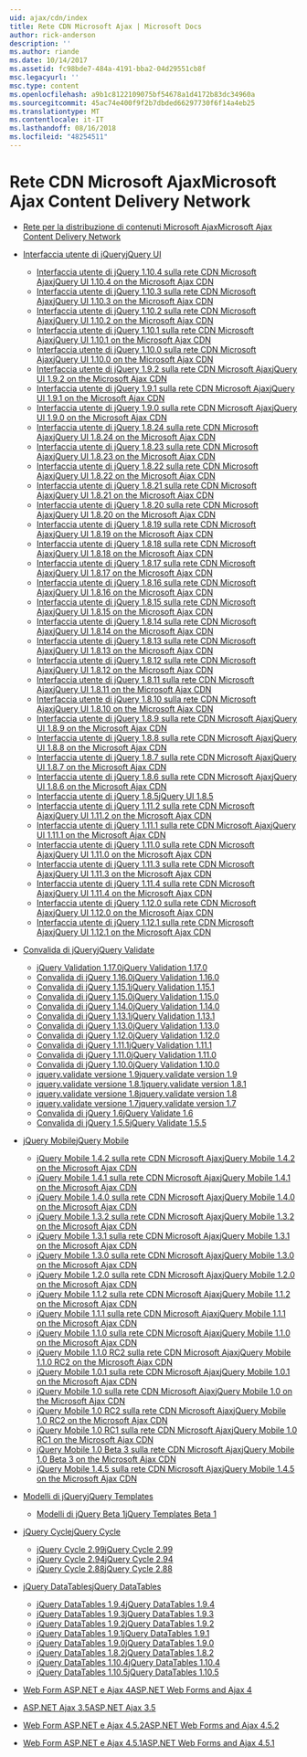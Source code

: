 ```yaml
---
uid: ajax/cdn/index
title: Rete CDN Microsoft Ajax | Microsoft Docs
author: rick-anderson
description: ''
ms.author: riande
ms.date: 10/14/2017
ms.assetid: fc98bde7-484a-4191-bba2-04d29551cb8f
msc.legacyurl: ''
msc.type: content
ms.openlocfilehash: a9b1c8122109075bf54678a1d4172b83dc34960a
ms.sourcegitcommit: 45ac74e400f9f2b7dbded66297730f6f14a4eb25
ms.translationtype: MT
ms.contentlocale: it-IT
ms.lasthandoff: 08/16/2018
ms.locfileid: "48254511"
---
```

<a name="microsoft-ajax-content-delivery-network"></a><span data-ttu-id="cb422-102">Rete CDN Microsoft Ajax</span><span class="sxs-lookup"><span data-stu-id="cb422-102">Microsoft Ajax Content Delivery Network</span></span>
====================
- [<span data-ttu-id="cb422-103">Rete per la distribuzione di contenuti Microsoft Ajax</span><span class="sxs-lookup"><span data-stu-id="cb422-103">Microsoft Ajax Content Delivery Network</span></span>](overview.md)
- [<span data-ttu-id="cb422-104">Interfaccia utente di jQuery</span><span class="sxs-lookup"><span data-stu-id="cb422-104">jQuery UI</span></span>](jquery-ui/index.md)

    - [<span data-ttu-id="cb422-105">Interfaccia utente di jQuery 1.10.4 sulla rete CDN Microsoft Ajax</span><span class="sxs-lookup"><span data-stu-id="cb422-105">jQuery UI 1.10.4 on the Microsoft Ajax CDN</span></span>](jquery-ui/cdnjqueryui1104.md)
    - [<span data-ttu-id="cb422-106">Interfaccia utente di jQuery 1.10.3 sulla rete CDN Microsoft Ajax</span><span class="sxs-lookup"><span data-stu-id="cb422-106">jQuery UI 1.10.3 on the Microsoft Ajax CDN</span></span>](jquery-ui/cdnjqueryui1103.md)
    - [<span data-ttu-id="cb422-107">Interfaccia utente di jQuery 1.10.2 sulla rete CDN Microsoft Ajax</span><span class="sxs-lookup"><span data-stu-id="cb422-107">jQuery UI 1.10.2 on the Microsoft Ajax CDN</span></span>](jquery-ui/cdnjqueryui1102.md)
    - [<span data-ttu-id="cb422-108">Interfaccia utente di jQuery 1.10.1 sulla rete CDN Microsoft Ajax</span><span class="sxs-lookup"><span data-stu-id="cb422-108">jQuery UI 1.10.1 on the Microsoft Ajax CDN</span></span>](jquery-ui/cdnjqueryui1101.md)
    - [<span data-ttu-id="cb422-109">Interfaccia utente di jQuery 1.10.0 sulla rete CDN Microsoft Ajax</span><span class="sxs-lookup"><span data-stu-id="cb422-109">jQuery UI 1.10.0 on the Microsoft Ajax CDN</span></span>](jquery-ui/cdnjqueryui1100.md)
    - [<span data-ttu-id="cb422-110">Interfaccia utente di jQuery 1.9.2 sulla rete CDN Microsoft Ajax</span><span class="sxs-lookup"><span data-stu-id="cb422-110">jQuery UI 1.9.2 on the Microsoft Ajax CDN</span></span>](jquery-ui/cdnjqueryui192.md)
    - [<span data-ttu-id="cb422-111">Interfaccia utente di jQuery 1.9.1 sulla rete CDN Microsoft Ajax</span><span class="sxs-lookup"><span data-stu-id="cb422-111">jQuery UI 1.9.1 on the Microsoft Ajax CDN</span></span>](jquery-ui/cdnjqueryui191.md)
    - [<span data-ttu-id="cb422-112">Interfaccia utente di jQuery 1.9.0 sulla rete CDN Microsoft Ajax</span><span class="sxs-lookup"><span data-stu-id="cb422-112">jQuery UI 1.9.0 on the Microsoft Ajax CDN</span></span>](jquery-ui/cdnjqueryui190.md)
    - [<span data-ttu-id="cb422-113">Interfaccia utente di jQuery 1.8.24 sulla rete CDN Microsoft Ajax</span><span class="sxs-lookup"><span data-stu-id="cb422-113">jQuery UI 1.8.24 on the Microsoft Ajax CDN</span></span>](jquery-ui/cdnjqueryui1824.md)
    - [<span data-ttu-id="cb422-114">Interfaccia utente di jQuery 1.8.23 sulla rete CDN Microsoft Ajax</span><span class="sxs-lookup"><span data-stu-id="cb422-114">jQuery UI 1.8.23 on the Microsoft Ajax CDN</span></span>](jquery-ui/cdnjqueryui1823.md)
    - [<span data-ttu-id="cb422-115">Interfaccia utente di jQuery 1.8.22 sulla rete CDN Microsoft Ajax</span><span class="sxs-lookup"><span data-stu-id="cb422-115">jQuery UI 1.8.22 on the Microsoft Ajax CDN</span></span>](jquery-ui/cdnjqueryui1822.md)
    - [<span data-ttu-id="cb422-116">Interfaccia utente di jQuery 1.8.21 sulla rete CDN Microsoft Ajax</span><span class="sxs-lookup"><span data-stu-id="cb422-116">jQuery UI 1.8.21 on the Microsoft Ajax CDN</span></span>](jquery-ui/cdnjqueryui1821.md)
    - [<span data-ttu-id="cb422-117">Interfaccia utente di jQuery 1.8.20 sulla rete CDN Microsoft Ajax</span><span class="sxs-lookup"><span data-stu-id="cb422-117">jQuery UI 1.8.20 on the Microsoft Ajax CDN</span></span>](jquery-ui/cdnjqueryui1820.md)
    - [<span data-ttu-id="cb422-118">Interfaccia utente di jQuery 1.8.19 sulla rete CDN Microsoft Ajax</span><span class="sxs-lookup"><span data-stu-id="cb422-118">jQuery UI 1.8.19 on the Microsoft Ajax CDN</span></span>](jquery-ui/cdnjqueryui1819.md)
    - [<span data-ttu-id="cb422-119">Interfaccia utente di jQuery 1.8.18 sulla rete CDN Microsoft Ajax</span><span class="sxs-lookup"><span data-stu-id="cb422-119">jQuery UI 1.8.18 on the Microsoft Ajax CDN</span></span>](jquery-ui/cdnjqueryui1818.md)
    - [<span data-ttu-id="cb422-120">Interfaccia utente di jQuery 1.8.17 sulla rete CDN Microsoft Ajax</span><span class="sxs-lookup"><span data-stu-id="cb422-120">jQuery UI 1.8.17 on the Microsoft Ajax CDN</span></span>](jquery-ui/cdnjqueryui1817.md)
    - [<span data-ttu-id="cb422-121">Interfaccia utente di jQuery 1.8.16 sulla rete CDN Microsoft Ajax</span><span class="sxs-lookup"><span data-stu-id="cb422-121">jQuery UI 1.8.16 on the Microsoft Ajax CDN</span></span>](jquery-ui/cdnjqueryui1816.md)
    - [<span data-ttu-id="cb422-122">Interfaccia utente di jQuery 1.8.15 sulla rete CDN Microsoft Ajax</span><span class="sxs-lookup"><span data-stu-id="cb422-122">jQuery UI 1.8.15 on the Microsoft Ajax CDN</span></span>](jquery-ui/cdnjqueryui1815.md)
    - [<span data-ttu-id="cb422-123">Interfaccia utente di jQuery 1.8.14 sulla rete CDN Microsoft Ajax</span><span class="sxs-lookup"><span data-stu-id="cb422-123">jQuery UI 1.8.14 on the Microsoft Ajax CDN</span></span>](jquery-ui/cdnjqueryui1814.md)
    - [<span data-ttu-id="cb422-124">Interfaccia utente di jQuery 1.8.13 sulla rete CDN Microsoft Ajax</span><span class="sxs-lookup"><span data-stu-id="cb422-124">jQuery UI 1.8.13 on the Microsoft Ajax CDN</span></span>](jquery-ui/cdnjqueryui1813.md)
    - [<span data-ttu-id="cb422-125">Interfaccia utente di jQuery 1.8.12 sulla rete CDN Microsoft Ajax</span><span class="sxs-lookup"><span data-stu-id="cb422-125">jQuery UI 1.8.12 on the Microsoft Ajax CDN</span></span>](jquery-ui/cdnjqueryui1812.md)
    - [<span data-ttu-id="cb422-126">Interfaccia utente di jQuery 1.8.11 sulla rete CDN Microsoft Ajax</span><span class="sxs-lookup"><span data-stu-id="cb422-126">jQuery UI 1.8.11 on the Microsoft Ajax CDN</span></span>](jquery-ui/cdnjqueryui1811.md)
    - [<span data-ttu-id="cb422-127">Interfaccia utente di jQuery 1.8.10 sulla rete CDN Microsoft Ajax</span><span class="sxs-lookup"><span data-stu-id="cb422-127">jQuery UI 1.8.10 on the Microsoft Ajax CDN</span></span>](jquery-ui/cdnjqueryui1910.md)
    - [<span data-ttu-id="cb422-128">Interfaccia utente di jQuery 1.8.9 sulla rete CDN Microsoft Ajax</span><span class="sxs-lookup"><span data-stu-id="cb422-128">jQuery UI 1.8.9 on the Microsoft Ajax CDN</span></span>](jquery-ui/cdnjqueryui189.md)
    - [<span data-ttu-id="cb422-129">Interfaccia utente di jQuery 1.8.8 sulla rete CDN Microsoft Ajax</span><span class="sxs-lookup"><span data-stu-id="cb422-129">jQuery UI 1.8.8 on the Microsoft Ajax CDN</span></span>](jquery-ui/cdnjqueryui188.md)
    - [<span data-ttu-id="cb422-130">Interfaccia utente di jQuery 1.8.7 sulla rete CDN Microsoft Ajax</span><span class="sxs-lookup"><span data-stu-id="cb422-130">jQuery UI 1.8.7 on the Microsoft Ajax CDN</span></span>](jquery-ui/cdnjqueryui187.md)
    - [<span data-ttu-id="cb422-131">Interfaccia utente di jQuery 1.8.6 sulla rete CDN Microsoft Ajax</span><span class="sxs-lookup"><span data-stu-id="cb422-131">jQuery UI 1.8.6 on the Microsoft Ajax CDN</span></span>](jquery-ui/cdnjqueryui186.md)
    - [<span data-ttu-id="cb422-132">Interfaccia utente di jQuery 1.8.5</span><span class="sxs-lookup"><span data-stu-id="cb422-132">jQuery UI 1.8.5</span></span>](jquery-ui/cdnjqueryui185.md)
    - [<span data-ttu-id="cb422-133">Interfaccia utente di jQuery 1.11.2 sulla rete CDN Microsoft Ajax</span><span class="sxs-lookup"><span data-stu-id="cb422-133">jQuery UI 1.11.2 on the Microsoft Ajax CDN</span></span>](jquery-ui/cdnjqueryui1112.md)
    - [<span data-ttu-id="cb422-134">Interfaccia utente di jQuery 1.11.1 sulla rete CDN Microsoft Ajax</span><span class="sxs-lookup"><span data-stu-id="cb422-134">jQuery UI 1.11.1 on the Microsoft Ajax CDN</span></span>](jquery-ui/cdnjqueryui1111.md)
    - [<span data-ttu-id="cb422-135">Interfaccia utente di jQuery 1.11.0 sulla rete CDN Microsoft Ajax</span><span class="sxs-lookup"><span data-stu-id="cb422-135">jQuery UI 1.11.0 on the Microsoft Ajax CDN</span></span>](jquery-ui/cdnjqueryui1110.md)
    - [<span data-ttu-id="cb422-136">Interfaccia utente di jQuery 1.11.3 sulla rete CDN Microsoft Ajax</span><span class="sxs-lookup"><span data-stu-id="cb422-136">jQuery UI 1.11.3 on the Microsoft Ajax CDN</span></span>](jquery-ui/cdnjqueryui1113.md)
    - [<span data-ttu-id="cb422-137">Interfaccia utente di jQuery 1.11.4 sulla rete CDN Microsoft Ajax</span><span class="sxs-lookup"><span data-stu-id="cb422-137">jQuery UI 1.11.4 on the Microsoft Ajax CDN</span></span>](jquery-ui/cdnjqueryui1114.md)
    - [<span data-ttu-id="cb422-138">Interfaccia utente di jQuery 1.12.0 sulla rete CDN Microsoft Ajax</span><span class="sxs-lookup"><span data-stu-id="cb422-138">jQuery UI 1.12.0 on the Microsoft Ajax CDN</span></span>](jquery-ui/cdnjqueryui1120.md)
    - [<span data-ttu-id="cb422-139">Interfaccia utente di jQuery 1.12.1 sulla rete CDN Microsoft Ajax</span><span class="sxs-lookup"><span data-stu-id="cb422-139">jQuery UI 1.12.1 on the Microsoft Ajax CDN</span></span>](jquery-ui/cdnjqueryui1121.md)
- [<span data-ttu-id="cb422-140">Convalida di jQuery</span><span class="sxs-lookup"><span data-stu-id="cb422-140">jQuery Validate</span></span>](jquery-validate/index.md)

    - [<span data-ttu-id="cb422-141">jQuery Validation 1.17.0</span><span class="sxs-lookup"><span data-stu-id="cb422-141">jQuery Validation 1.17.0</span></span>](jquery-validate/cdnjqueryvalidate1170.md)
    - [<span data-ttu-id="cb422-142">Convalida di jQuery 1.16.0</span><span class="sxs-lookup"><span data-stu-id="cb422-142">jQuery Validation 1.16.0</span></span>](jquery-validate/cdnjqueryvalidate1160.md)
    - [<span data-ttu-id="cb422-143">Convalida di jQuery 1.15.1</span><span class="sxs-lookup"><span data-stu-id="cb422-143">jQuery Validation 1.15.1</span></span>](jquery-validate/cdnjqueryvalidate1151.md)
    - [<span data-ttu-id="cb422-144">Convalida di jQuery 1.15.0</span><span class="sxs-lookup"><span data-stu-id="cb422-144">jQuery Validation 1.15.0</span></span>](jquery-validate/cdnjqueryvalidate1150.md)
    - [<span data-ttu-id="cb422-145">Convalida di jQuery 1.14.0</span><span class="sxs-lookup"><span data-stu-id="cb422-145">jQuery Validation 1.14.0</span></span>](jquery-validate/cdnjqueryvalidate1140.md)
    - [<span data-ttu-id="cb422-146">Convalida di jQuery 1.13.1</span><span class="sxs-lookup"><span data-stu-id="cb422-146">jQuery Validation 1.13.1</span></span>](jquery-validate/cdnjqueryvalidate1131.md)
    - [<span data-ttu-id="cb422-147">Convalida di jQuery 1.13.0</span><span class="sxs-lookup"><span data-stu-id="cb422-147">jQuery Validation 1.13.0</span></span>](jquery-validate/cdnjqueryvalidate1130.md)
    - [<span data-ttu-id="cb422-148">Convalida di jQuery 1.12.0</span><span class="sxs-lookup"><span data-stu-id="cb422-148">jQuery Validation 1.12.0</span></span>](jquery-validate/cdnjqueryvalidate1120.md)
    - [<span data-ttu-id="cb422-149">Convalida di jQuery 1.11.1</span><span class="sxs-lookup"><span data-stu-id="cb422-149">jQuery Validation 1.11.1</span></span>](jquery-validate/cdnjqueryvalidate1111.md)
    - [<span data-ttu-id="cb422-150">Convalida di jQuery 1.11.0</span><span class="sxs-lookup"><span data-stu-id="cb422-150">jQuery Validation 1.11.0</span></span>](jquery-validate/cdnjqueryvalidate111.md)
    - [<span data-ttu-id="cb422-151">Convalida di jQuery 1.10.0</span><span class="sxs-lookup"><span data-stu-id="cb422-151">jQuery Validation 1.10.0</span></span>](jquery-validate/cdnjqueryvalidate110.md)
    - [<span data-ttu-id="cb422-152">jquery.validate versione 1.9</span><span class="sxs-lookup"><span data-stu-id="cb422-152">jquery.validate version 1.9</span></span>](jquery-validate/cdnjqueryvalidate19.md)
    - [<span data-ttu-id="cb422-153">jquery.validate versione 1.8.1</span><span class="sxs-lookup"><span data-stu-id="cb422-153">jquery.validate version 1.8.1</span></span>](jquery-validate/cdnjqueryvalidate181.md)
    - [<span data-ttu-id="cb422-154">jquery.validate versione 1.8</span><span class="sxs-lookup"><span data-stu-id="cb422-154">jquery.validate version 1.8</span></span>](jquery-validate/cdnjqueryvalidate18.md)
    - [<span data-ttu-id="cb422-155">jquery.validate versione 1.7</span><span class="sxs-lookup"><span data-stu-id="cb422-155">jquery.validate version 1.7</span></span>](jquery-validate/cdnjqueryvalidate17.md)
    - [<span data-ttu-id="cb422-156">Convalida di jQuery 1.6</span><span class="sxs-lookup"><span data-stu-id="cb422-156">jQuery Validate 1.6</span></span>](jquery-validate/cdnjqueryvalidate16.md)
    - [<span data-ttu-id="cb422-157">Convalida di jQuery 1.5.5</span><span class="sxs-lookup"><span data-stu-id="cb422-157">jQuery Validate 1.5.5</span></span>](jquery-validate/cdnjqueryvalidate155.md)
- [<span data-ttu-id="cb422-158">jQuery Mobile</span><span class="sxs-lookup"><span data-stu-id="cb422-158">jQuery Mobile</span></span>](jquery-mobile/index.md)

    - [<span data-ttu-id="cb422-159">jQuery Mobile 1.4.2 sulla rete CDN Microsoft Ajax</span><span class="sxs-lookup"><span data-stu-id="cb422-159">jQuery Mobile 1.4.2 on the Microsoft Ajax CDN</span></span>](jquery-mobile/cdnjquerymobile142.md)
    - [<span data-ttu-id="cb422-160">jQuery Mobile 1.4.1 sulla rete CDN Microsoft Ajax</span><span class="sxs-lookup"><span data-stu-id="cb422-160">jQuery Mobile 1.4.1 on the Microsoft Ajax CDN</span></span>](jquery-mobile/cdnjquerymobile141.md)
    - [<span data-ttu-id="cb422-161">jQuery Mobile 1.4.0 sulla rete CDN Microsoft Ajax</span><span class="sxs-lookup"><span data-stu-id="cb422-161">jQuery Mobile 1.4.0 on the Microsoft Ajax CDN</span></span>](jquery-mobile/cdnjquerymobile140.md)
    - [<span data-ttu-id="cb422-162">jQuery Mobile 1.3.2 sulla rete CDN Microsoft Ajax</span><span class="sxs-lookup"><span data-stu-id="cb422-162">jQuery Mobile 1.3.2 on the Microsoft Ajax CDN</span></span>](jquery-mobile/cdnjquerymobile132.md)
    - [<span data-ttu-id="cb422-163">jQuery Mobile 1.3.1 sulla rete CDN Microsoft Ajax</span><span class="sxs-lookup"><span data-stu-id="cb422-163">jQuery Mobile 1.3.1 on the Microsoft Ajax CDN</span></span>](jquery-mobile/cdnjquerymobile131.md)
    - [<span data-ttu-id="cb422-164">jQuery Mobile 1.3.0 sulla rete CDN Microsoft Ajax</span><span class="sxs-lookup"><span data-stu-id="cb422-164">jQuery Mobile 1.3.0 on the Microsoft Ajax CDN</span></span>](jquery-mobile/cdnjquerymobile130.md)
    - [<span data-ttu-id="cb422-165">jQuery Mobile 1.2.0 sulla rete CDN Microsoft Ajax</span><span class="sxs-lookup"><span data-stu-id="cb422-165">jQuery Mobile 1.2.0 on the Microsoft Ajax CDN</span></span>](jquery-mobile/cdnjquerymobile120.md)
    - [<span data-ttu-id="cb422-166">jQuery Mobile 1.1.2 sulla rete CDN Microsoft Ajax</span><span class="sxs-lookup"><span data-stu-id="cb422-166">jQuery Mobile 1.1.2 on the Microsoft Ajax CDN</span></span>](jquery-mobile/cdnjquerymobile112.md)
    - [<span data-ttu-id="cb422-167">jQuery Mobile 1.1.1 sulla rete CDN Microsoft Ajax</span><span class="sxs-lookup"><span data-stu-id="cb422-167">jQuery Mobile 1.1.1 on the Microsoft Ajax CDN</span></span>](jquery-mobile/cdnjquerymobile111.md)
    - [<span data-ttu-id="cb422-168">jQuery Mobile 1.1.0 sulla rete CDN Microsoft Ajax</span><span class="sxs-lookup"><span data-stu-id="cb422-168">jQuery Mobile 1.1.0 on the Microsoft Ajax CDN</span></span>](jquery-mobile/cdnjquerymobile110.md)
    - [<span data-ttu-id="cb422-169">jQuery Mobile 1.1.0 RC2 sulla rete CDN Microsoft Ajax</span><span class="sxs-lookup"><span data-stu-id="cb422-169">jQuery Mobile 1.1.0 RC2 on the Microsoft Ajax CDN</span></span>](jquery-mobile/cdnjquerymobile110rc2.md)
    - [<span data-ttu-id="cb422-170">jQuery Mobile 1.0.1 sulla rete CDN Microsoft Ajax</span><span class="sxs-lookup"><span data-stu-id="cb422-170">jQuery Mobile 1.0.1 on the Microsoft Ajax CDN</span></span>](jquery-mobile/cdnjquerymobile101.md)
    - [<span data-ttu-id="cb422-171">jQuery Mobile 1.0 sulla rete CDN Microsoft Ajax</span><span class="sxs-lookup"><span data-stu-id="cb422-171">jQuery Mobile 1.0 on the Microsoft Ajax CDN</span></span>](jquery-mobile/cdnjquerymobile10.md)
    - [<span data-ttu-id="cb422-172">jQuery Mobile 1.0 RC2 sulla rete CDN Microsoft Ajax</span><span class="sxs-lookup"><span data-stu-id="cb422-172">jQuery Mobile 1.0 RC2 on the Microsoft Ajax CDN</span></span>](jquery-mobile/cdnjquerymobile10rc2.md)
    - [<span data-ttu-id="cb422-173">jQuery Mobile 1.0 RC1 sulla rete CDN Microsoft Ajax</span><span class="sxs-lookup"><span data-stu-id="cb422-173">jQuery Mobile 1.0 RC1 on the Microsoft Ajax CDN</span></span>](jquery-mobile/cdnjquerymobile10rc1.md)
    - [<span data-ttu-id="cb422-174">jQuery Mobile 1.0 Beta 3 sulla rete CDN Microsoft Ajax</span><span class="sxs-lookup"><span data-stu-id="cb422-174">jQuery Mobile 1.0 Beta 3 on the Microsoft Ajax CDN</span></span>](jquery-mobile/cdnjquerymobile10b3.md)
    - [<span data-ttu-id="cb422-175">jQuery Mobile 1.4.5 sulla rete CDN Microsoft Ajax</span><span class="sxs-lookup"><span data-stu-id="cb422-175">jQuery Mobile 1.4.5 on the Microsoft Ajax CDN</span></span>](jquery-mobile/cdnjquerymobile145.md)
- [<span data-ttu-id="cb422-176">Modelli di jQuery</span><span class="sxs-lookup"><span data-stu-id="cb422-176">jQuery Templates</span></span>](jquery-templates/index.md)

    - [<span data-ttu-id="cb422-177">Modelli di jQuery Beta 1</span><span class="sxs-lookup"><span data-stu-id="cb422-177">jQuery Templates Beta 1</span></span>](jquery-templates/cdnjquerytemplatesbeta1.md)
- [<span data-ttu-id="cb422-178">jQuery Cycle</span><span class="sxs-lookup"><span data-stu-id="cb422-178">jQuery Cycle</span></span>](jquery-cycle/index.md)

    - [<span data-ttu-id="cb422-179">jQuery Cycle 2.99</span><span class="sxs-lookup"><span data-stu-id="cb422-179">jQuery Cycle 2.99</span></span>](jquery-cycle/cdnjquerycycle299.md)
    - [<span data-ttu-id="cb422-180">jQuery Cycle 2.94</span><span class="sxs-lookup"><span data-stu-id="cb422-180">jQuery Cycle 2.94</span></span>](jquery-cycle/cdnjquerycycle294.md)
    - [<span data-ttu-id="cb422-181">jQuery Cycle 2.88</span><span class="sxs-lookup"><span data-stu-id="cb422-181">jQuery Cycle 2.88</span></span>](jquery-cycle/cdnjquerycycle288.md)
- [<span data-ttu-id="cb422-182">jQuery DataTables</span><span class="sxs-lookup"><span data-stu-id="cb422-182">jQuery DataTables</span></span>](jquery-datatables/index.md)

    - [<span data-ttu-id="cb422-183">jQuery DataTables 1.9.4</span><span class="sxs-lookup"><span data-stu-id="cb422-183">jQuery DataTables 1.9.4</span></span>](jquery-datatables/cdnjquerydatatables194.md)
    - [<span data-ttu-id="cb422-184">jQuery DataTables 1.9.3</span><span class="sxs-lookup"><span data-stu-id="cb422-184">jQuery DataTables 1.9.3</span></span>](jquery-datatables/cdnjquerydatatables193.md)
    - [<span data-ttu-id="cb422-185">jQuery DataTables 1.9.2</span><span class="sxs-lookup"><span data-stu-id="cb422-185">jQuery DataTables 1.9.2</span></span>](jquery-datatables/cdnjquerydatatables192.md)
    - [<span data-ttu-id="cb422-186">jQuery DataTables 1.9.1</span><span class="sxs-lookup"><span data-stu-id="cb422-186">jQuery DataTables 1.9.1</span></span>](jquery-datatables/cdnjquerydatatables191.md)
    - [<span data-ttu-id="cb422-187">jQuery DataTables 1.9.0</span><span class="sxs-lookup"><span data-stu-id="cb422-187">jQuery DataTables 1.9.0</span></span>](jquery-datatables/cdnjquerydatatables190.md)
    - [<span data-ttu-id="cb422-188">jQuery DataTables 1.8.2</span><span class="sxs-lookup"><span data-stu-id="cb422-188">jQuery DataTables 1.8.2</span></span>](jquery-datatables/cdnjquerydatatables182.md)
    - [<span data-ttu-id="cb422-189">jQuery DataTables 1.10.4</span><span class="sxs-lookup"><span data-stu-id="cb422-189">jQuery DataTables 1.10.4</span></span>](jquery-datatables/cdnjquerydatatables104.md)
    - [<span data-ttu-id="cb422-190">jQuery DataTables 1.10.5</span><span class="sxs-lookup"><span data-stu-id="cb422-190">jQuery DataTables 1.10.5</span></span>](jquery-datatables/cdnjquerydatatables105.md)
- [<span data-ttu-id="cb422-191">Web Form ASP.NET e Ajax 4</span><span class="sxs-lookup"><span data-stu-id="cb422-191">ASP.NET Web Forms and Ajax 4</span></span>](cdnajax4.md)
- [<span data-ttu-id="cb422-192">ASP.NET Ajax 3.5</span><span class="sxs-lookup"><span data-stu-id="cb422-192">ASP.NET Ajax 3.5</span></span>](cdnajax35.md)
- [<span data-ttu-id="cb422-193">Web Form ASP.NET e Ajax 4.5.2</span><span class="sxs-lookup"><span data-stu-id="cb422-193">ASP.NET Web Forms and Ajax 4.5.2</span></span>](cdnajax452.md)
- [<span data-ttu-id="cb422-194">Web Form ASP.NET e Ajax 4.5.1</span><span class="sxs-lookup"><span data-stu-id="cb422-194">ASP.NET Web Forms and Ajax 4.5.1</span></span>](cdnajax451.md)
